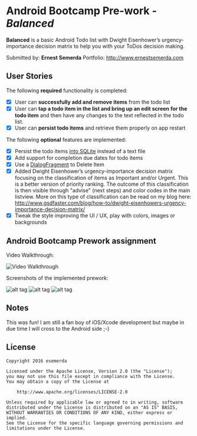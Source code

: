 # Android Bootcamp Pre-work - *Balanced*

**Balanced** is a basic Android Todo list with Dwight Eisenhower’s urgency-importance decision matrix to help you with your ToDos decision making.

Submitted by: **Ernest Semerda**
Portfolio: http://www.ernestsemerda.com

## User Stories

The following **required** functionality is completed:

* [x] User can **successfully add and remove items** from the todo list
* [x] User can **tap a todo item in the list and bring up an edit screen for the todo item** and then have any changes to the text reflected in the todo list.
* [x] User can **persist todo items** and retrieve them properly on app restart

The following **optional** features are implemented:

* [x] Persist the todo items [into SQLite](http://guides.codepath.com/android/Persisting-Data-to-the-Device#sqlite) instead of a text file
* [x] Add support for completion due dates for todo items
* [x] Use a [DialogFragment](http://guides.codepath.com/android/Using-DialogFragment) to Delete Item
* [x] Added Dwight Eisenhower’s urgency-importance decision matrix focusing on the classification of items as Important and/or Urgent. This is a better version of priority ranking. The outcome of this classification is then visible through "advise" (next steps) and color codes in the main listview. More on this type of classification can be read on my blog here: http://www.gsdfaster.com/blog/how-to/dwight-eisenhowers-urgency-importance-decision-matrix/
* [x] Tweak the style improving the UI / UX, play with colors, images or backgrounds

## Android Bootcamp Prework assignment

Video Walkthrough:

<img src='https://raw.githubusercontent.com/semerda/balanced-todo-list/master/screenshots/ezgif-780332820.gif' title='Video Walkthrough' width='' alt='Video Walkthrough' />

Screenshots of the implemented prework:

![alt tag](https://raw.githubusercontent.com/semerda/balanced-todo-list/master/screenshots/Screen%20Shot%202016-06-27%20at%2012.45.28%20AM.png) ![alt tag](https://raw.githubusercontent.com/semerda/balanced-todo-list/master/screenshots/Screen%20Shot%202016-06-27%20at%2012.45.41%20AM.png) ![alt tag](https://raw.githubusercontent.com/semerda/balanced-todo-list/master/screenshots/Screen%20Shot%202016-06-27%20at%2012.45.44%20AM.png)

## Notes

This was fun! I am still a fan boy of iOS/Xcode development but maybe in due time I will cross to the Android side ;-)

## License

    Copyright 2016 esemerda

    Licensed under the Apache License, Version 2.0 (the "License");
    you may not use this file except in compliance with the License.
    You may obtain a copy of the License at

        http://www.apache.org/licenses/LICENSE-2.0

    Unless required by applicable law or agreed to in writing, software
    distributed under the License is distributed on an "AS IS" BASIS,
    WITHOUT WARRANTIES OR CONDITIONS OF ANY KIND, either express or implied.
    See the License for the specific language governing permissions and
    limitations under the License.
